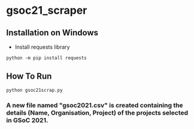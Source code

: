 # gsoc21_scraper


## Installation on Windows
- Install requests library
```
python -m pip install requests
```

## How To Run
```
python gsoc21scrap.py
```

### A new file named "gsoc2021.csv" is created containing the details (Name, Organisation, Project)  of the projects selected in GSoC 2021.
